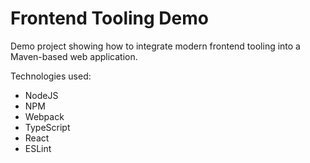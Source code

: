 # Frontend Tooling Demo

Demo project showing how to integrate modern frontend tooling into a Maven-based web application.

Technologies used:

* NodeJS
* NPM
* Webpack
* TypeScript
* React
* ESLint